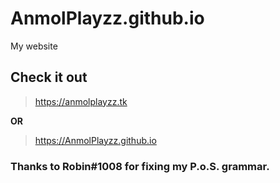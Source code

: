 # AnmolPlayzz.github.io
My website

## Check it out
> https://anmolplayzz.tk
  
  **OR**
  
> https://AnmolPlayzz.github.io

### Thanks to Robin#1008 for fixing my P.o.S. grammar.